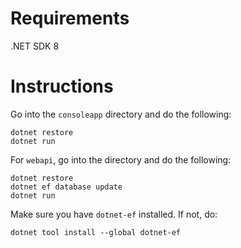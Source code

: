 # Requirements

.NET SDK 8

# Instructions

Go into the `consoleapp` directory and do the following:

```
dotnet restore
dotnet run
```

For `webapi`, go into the directory and do the following:

```
dotnet restore
dotnet ef database update
dotnet run
```

Make sure you have `dotnet-ef` installed. If not, do:

```
dotnet tool install --global dotnet-ef
```
